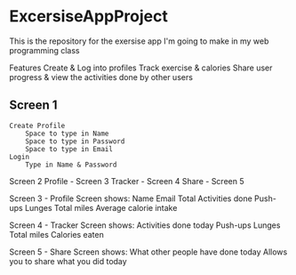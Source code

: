 # ExcersiseAppProject
This is the repository for the exersise app I'm going to make in my web programming class

Features
	Create & Log into profiles
	Track exercise & calories
	Share user progress & view the activities done by other users


Screen 1
------------
	Create Profile
		Space to type in Name
		Space to type in Password
		Space to type in Email
	Login
		Type in Name & Password																		



Screen 2
	Profile - Screen 3
	Tracker - Screen 4
	Share - Screen 5



Screen 3 - Profile
	Screen shows:
		Name
		Email
		Total Activities done
			Push-ups
			Lunges
			Total miles
			Average calorie intake

Screen 4 - Tracker
	Screen shows:
		Activities done today
			Push-ups
			Lunges
			Total miles
			Calories eaten


Screen 5 - Share
	Screen shows:
		What other people have done today
		Allows you to share what you did today

